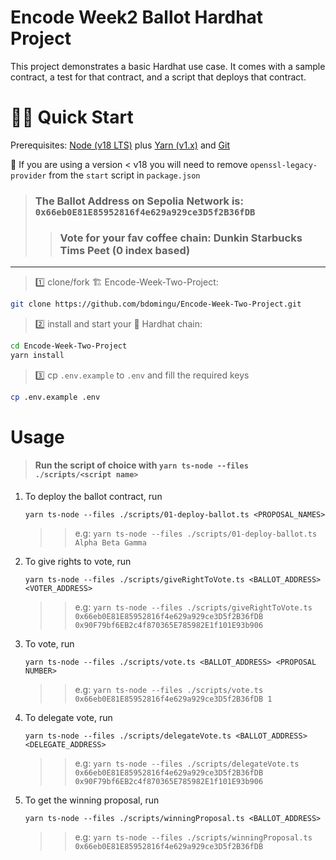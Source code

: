 # Encode Week2 Ballot Hardhat Project

This project demonstrates a basic Hardhat use case. It comes with a sample contract, a test for that contract, and a script that deploys that contract.

# 🏄‍♂️ Quick Start

Prerequisites: [Node (v18 LTS)](https://nodejs.org/en/download/) plus [Yarn (v1.x)](https://classic.yarnpkg.com/en/docs/install/) and [Git](https://git-scm.com/downloads)

🚨 If you are using a version < v18 you will need to remove `openssl-legacy-provider` from the `start` script in `package.json`

> ### The Ballot Address on Sepolia Network is: `0x66eb0E81E85952816f4e629a929ce3D5f2B36fDB`
>
> > ### Vote for your fav coffee chain: Dunkin Starbucks Tims Peet (0 index based)

---

> 1️⃣ clone/fork 🏗
> Encode-Week-Two-Project:

```bash
git clone https://github.com/bdomingu/Encode-Week-Two-Project.git
```

> 2️⃣ install and start your 👷‍ Hardhat chain:

```bash
cd Encode-Week-Two-Project
yarn install
```

> 3️⃣ cp `.env.example` to `.env` and fill the required keys

```bash
cp .env.example .env
```

# Usage

> #### Run the script of choice with `yarn ts-node --files ./scripts/<script name>`

1. To deploy the ballot contract, run
   ```
   yarn ts-node --files ./scripts/01-deploy-ballot.ts <PROPOSAL_NAMES>
   ```
   > > e.g: `yarn ts-node --files ./scripts/01-deploy-ballot.ts Alpha Beta Gamma`
2. To give rights to vote, run
   ```
   yarn ts-node --files ./scripts/giveRightToVote.ts <BALLOT_ADDRESS> <VOTER_ADDRESS>
   ```
   > > e.g: `yarn ts-node --files ./scripts/giveRightToVote.ts 0x66eb0E81E85952816f4e629a929ce3D5f2B36fDB 0x90F79bf6EB2c4f870365E785982E1f101E93b906`
3. To vote, run
   ```
   yarn ts-node --files ./scripts/vote.ts <BALLOT_ADDRESS> <PROPOSAL NUMBER>
   ```
   > > e.g: `yarn ts-node --files ./scripts/vote.ts 0x66eb0E81E85952816f4e629a929ce3D5f2B36fDB 1`
4. To delegate vote, run
   ```
   yarn ts-node --files ./scripts/delegateVote.ts <BALLOT_ADDRESS> <DELEGATE_ADDRESS>
   ```
   > > e.g: `yarn ts-node --files ./scripts/delegateVote.ts 0x66eb0E81E85952816f4e629a929ce3D5f2B36fDB 0x90F79bf6EB2c4f870365E785982E1f101E93b906`
5. To get the winning proposal, run
   ```
   yarn ts-node --files ./scripts/winningProposal.ts <BALLOT_ADDRESS>
   ```
   > > e.g: `yarn ts-node --files ./scripts/winningProposal.ts 0x66eb0E81E85952816f4e629a929ce3D5f2B36fDB`
